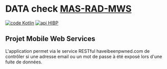 # DATA check [MAS-RAD-MWS](https://www.he-arc.ch/ingenierie/mas-rad-cas-dar)

[![code Kotlin](https://img.shields.io/badge/code-Kotlin-orange?style=flat-square)](https://kotlinlang.org/)
[![api HIBP](https://img.shields.io/badge/api-HIBP-blue?style=flat-square)](https://haveibeenpwned.com/API/v3)


## Projet Mobile Web Services

L'application permet via le service RESTful haveibeenpwned.com
de contrôler si une adresse email ou un mot de passe à été exposé
lors d'une fuite de données.

## 

